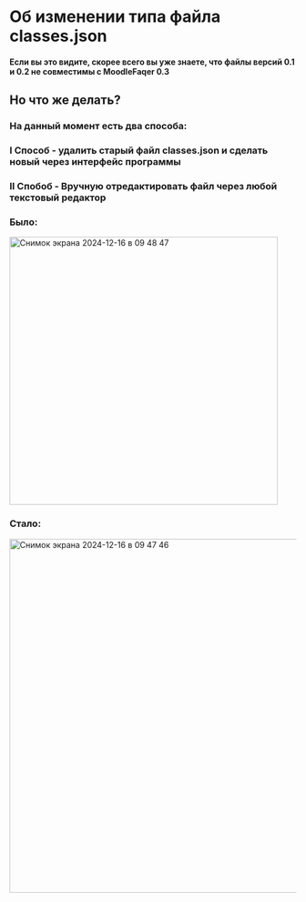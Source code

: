 # Об изменении типа файла classes.json

#### Если вы это видите, скорее всего вы уже знаете, что файлы версий 0.1 и 0.2 не совместимы с MoodleFaqer 0.3

## Но что же делать?

### На данный момент есть два способа:

### I Способ - удалить старый файл classes.json и сделать новый через интерфейс программы

### II Спобоб - Вручную отредактировать файл через любой текстовый редактор
### Было:
<img width="471" alt="Снимок экрана 2024-12-16 в 09 48 47" src="https://github.com/user-attachments/assets/431457d8-9075-4b0d-9f06-d51a85d7d972" />

### Стало:
<img width="622" alt="Снимок экрана 2024-12-16 в 09 47 46" src="https://github.com/user-attachments/assets/e85b75f5-f8fc-4724-acf3-eb2149e1121c" />
